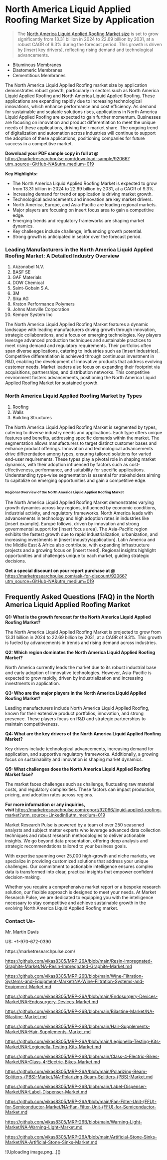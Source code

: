 
<h1>North America Liquid Applied Roofing Market&nbsp;Size by Application</h1><blockquote><p>The <a href="https://marketresearchpulse.com/download-sample/92066?utm_source=GitHub-NA&amp;utm_medium=019">North America Liquid Applied Roofing Market size</a> is set to grow significantly from 13.31 billion in 2024 to 22.69 billion by 2031, at a robust CAGR of 9.3% during the forecast period. This growth is driven by [insert key drivers], reflecting rising demand and technological advancements.</p></blockquote><ul><li>Bituminous Membranes<li> Elastomeric Membranes<li> Cementitious Membranes</li></ul><p>The North America Liquid Applied Roofing market size by application demonstrates robust growth, particularly in sectors such as North America Liquid Applied Roofing and North America Liquid Applied Roofing. These applications are expanding rapidly due to increasing technological innovations, which enhance performance and cost efficiency. As demand for sustainable and scalable solutions rises, applications in North America Liquid Applied Roofing are expected to gain further momentum. Businesses are focusing on innovation and product differentiation to meet the unique needs of these applications, driving their market share. The ongoing trend of digitalization and automation across industries will continue to support the adoption of these applications, positioning companies for future success in a competitive market.</p><p><strong>Download your PDF sample copy in full at @ </strong><a href="https://marketresearchpulse.com/download-sample/92066?utm_source=GitHub-NA&amp;utm_medium=019">https://marketresearchpulse.com/download-sample/92066?utm_source=GitHub-NA&amp;utm_medium=019</a></p><p><strong>Key Highlights: </strong></p><ul><li>The North America Liquid Applied Roofing Market is expected to grow from 13.31 billion in 2024 to 22.69 billion by 2031, at a CAGR of 9.3%.</li><li>Increasing demand for trend or application is driving market growth.</li><li>Technological advancements and innovation are key market drivers.</li><li>North America, Europe, and Asia-Pacific are leading regional markets.</li><li>Major players are focusing on insert focus area to gain a competitive edge.</li><li>Emerging trends and regulatory frameworks are shaping market dynamics.</li><li>Key challenges include challenge, influencing growth potential.</li><li>Strong growth is anticipated in sector over the forecast period.</li></ul><h3>Leading Manufacturers in the North America Liquid Applied Roofing Market: A Detailed Industry Overview</h3><ol><li>Akzonobel N.V.</li><li>BASF SE</li><li>GAF Materials</li><li>DOW Chemical</li><li>Saint-Gobain S.A.</li><li>3M</li><li>Sika AG</li><li>Kraton Performance Polymers</li><li>Johns Manville Corporation</li><li>Kemper System Inc</li></ol><div class="flex max-w-full flex-col flex-grow"><div class="min-h-8 text-message flex w-full flex-col items-end gap-2 whitespace-normal break-words [.text-message+&amp;]:mt-5" dir="auto" data-message-author-role="assistant" data-message-id="fd8432e4-4910-450d-b182-61b7bfb0a01f" data-message-model-slug="gpt-4o"><div class="flex w-full flex-col gap-1 empty:hidden first:pt-[3px]"><div class="markdown prose w-full break-words dark:prose-invert light"><p>The North America Liquid Applied Roofing Market features a dynamic landscape with leading manufacturers driving growth through innovation, strategic collaborations, and a focus on emerging technologies. Key players leverage advanced production techniques and sustainable practices to meet rising demand and regulatory requirements. Their portfolios often span diverse applications, catering to industries such as [insert industries]. Competitive differentiation is achieved through continuous investment in R&amp;D, enabling the development of innovative products that address evolving customer needs. Market leaders also focus on expanding their footprint via acquisitions, partnerships, and distribution networks. This competitive environment fosters advancements, positioning the North America Liquid Applied Roofing Market for sustained growth.</p></div></div></div></div><h3>North America Liquid Applied Roofing Market by Types</h3><ol><li>Roofing<li> Walls<li> Building Structures</li></ol><div class="flex max-w-full flex-col flex-grow"><div class="min-h-8 text-message flex w-full flex-col items-end gap-2 whitespace-normal break-words [.text-message+&amp;]:mt-5" dir="auto" data-message-author-role="assistant" data-message-id="084470be-0bb7-4664-bddf-5156b4f41249" data-message-model-slug="gpt-4o-mini"><div class="flex w-full flex-col gap-1 empty:hidden first:pt-[3px]"><div class="markdown prose w-full break-words dark:prose-invert light"><p>The North America Liquid Applied Roofing Market is segmented by types, catering to diverse industry needs and applications. Each type offers unique features and benefits, addressing specific demands within the market. The segmentation allows manufacturers to target distinct customer bases and enhance product offerings. Innovation and technological advancements drive differentiation among types, ensuring tailored solutions for varied end-user requirements. These types play a pivotal role in shaping market dynamics, with their adoption influenced by factors such as cost-effectiveness, performance, and suitability for specific applications. Understanding type-wise segmentation is essential for stakeholders aiming to capitalize on emerging opportunities and gain a competitive edge.</p></div></div></div></div><h3><span style="font-size: 11px;">Regional Overview of the North America Liquid Applied Roofing Market</span></h3><div class="flex max-w-full flex-col flex-grow"><div class="min-h-8 text-message flex w-full flex-col items-end gap-2 whitespace-normal break-words [.text-message+&amp;]:mt-5" dir="auto" data-message-author-role="assistant" data-message-id="e9038762-ce64-4e30-91c9-9bd413514231" data-message-model-slug="gpt-4o-mini"><div class="flex w-full flex-col gap-1 empty:hidden first:pt-[3px]"><div class="markdown prose w-full break-words dark:prose-invert light"><p>The North America Liquid Applied Roofing Market demonstrates varying growth dynamics across key regions, influenced by economic conditions, industrial activity, and regulatory frameworks. North America leads with advancements in technology and high adoption rates in industries like [insert example]. Europe follows, driven by innovation and strong governmental support for [insert focus area]. The Asia-Pacific region exhibits the fastest growth due to rapid industrialization, urbanization, and increasing investments in [insert industry/application]. Latin America and the Middle East &amp; Africa also contribute, with expanding infrastructure projects and a growing focus on [insert trend]. Regional insights highlight opportunities and challenges unique to each market, guiding strategic decisions.</p></div></div></div></div><p><strong>Get a special discount on your report purchase at @ </strong><a href="https://marketresearchpulse.com/ask-for-discount/92066?utm_source=GitHub-NA&amp;utm_medium=019">https://marketresearchpulse.com/ask-for-discount/92066?utm_source=GitHub-NA&amp;utm_medium=019</a></p><h2>Frequently Asked Questions (FAQ) in the North America Liquid Applied Roofing Market</h2><p><strong>Q1: What is the growth forecast for the North America Liquid Applied Roofing Market?</strong></p><p>The North America Liquid Applied Roofing Market is projected to grow from 13.31 billion in 2024 to 22.69 billion by 2031, at a CAGR of 9.3%. This growth is fueled by advancements in trends and rising demand across industries.</p><p><strong>Q2: Which region dominates the North America Liquid Applied Roofing Market?</strong></p><p>North America currently leads the market due to its robust industrial base and early adoption of innovative technologies. However, Asia-Pacific is expected to grow rapidly, driven by industrialization and increasing investments in application.</p><p><strong>Q3: Who are the major players in the North America Liquid Applied Roofing Market?</strong></p><p>Leading manufacturers include North America Liquid Applied Roofing, known for their extensive product portfolios, innovation, and strong presence. These players focus on R&amp;D and strategic partnerships to maintain competitiveness.</p><p><strong>Q4: What are the key drivers of the North America Liquid Applied Roofing Market?</strong></p><p>Key drivers include technological advancements, increasing demand for application, and supportive regulatory frameworks. Additionally, a growing focus on sustainability and innovation is shaping market dynamics.</p><p><strong>Q5: What challenges does the North America Liquid Applied Roofing Market face?</strong></p><p>The market faces challenges such as challenge, fluctuating raw material costs, and regulatory complexities. These factors can impact production, pricing, and adoption rates across regions.</p><p><strong>For more information or any inquiries, visit&nbsp;</strong><a href="https://marketresearchpulse.com/report/92066/liquid-applied-roofing-market?utm_source=Linkedin&utm_medium=019">https://marketresearchpulse.com/report/92066/liquid-applied-roofing-market?utm_source=Linkedin&utm_medium=019</a></p><p>Market Research Pulse is powered by a team of over 250 seasoned analysts and subject matter experts who leverage advanced data collection techniques and robust research methodologies to deliver actionable insights. We go beyond data presentation, offering deep analysis and strategic recommendations tailored to your business goals.</p><p>With expertise spanning over 25,000 high-growth and niche markets, we specialize in providing customized solutions that address your unique challenges. Our commitment to actionable intelligence ensures complex data is transformed into clear, practical insights that empower confident decision-making.</p><p>Whether you require a comprehensive market report or a bespoke research solution, our flexible approach is designed to meet your needs. At Market Research Pulse, we are dedicated to equipping you with the intelligence necessary to stay competitive and achieve sustainable growth in the evolving North America Liquid Applied Roofing market.</p><h3><strong>Contact Us-</strong></h3><p>Mr. Martin Davis</p><p>US: +1-970-672-0390</p><p>https://marketresearchpulse.com/</p><p><a href="https://github.com/vikas8305/MRP-26A/blob/main/Resin-Impregnated-Graphite-Market/NA-Resin-Impregnated-Graphite-Market.md">https://github.com/vikas8305/MRP-26A/blob/main/Resin-Impregnated-Graphite-Market/NA-Resin-Impregnated-Graphite-Market.md</a></p><p><a href="https://github.com/vikas8305/MRP-26B/blob/main/Wine-Filtration-Systems-and-Equipment-Market/NA-Wine-Filtration-Systems-and-Equipment-Market.md">https://github.com/vikas8305/MRP-26B/blob/main/Wine-Filtration-Systems-and-Equipment-Market/NA-Wine-Filtration-Systems-and-Equipment-Market.md</a></p><p><a href="https://github.com/vikas8305/MRP-26A/blob/main/Endosurgery-Devices-Market/NA-Endosurgery-Devices-Market.md">https://github.com/vikas8305/MRP-26A/blob/main/Endosurgery-Devices-Market/NA-Endosurgery-Devices-Market.md</a></p><p><a href="https://github.com/vikas8305/MRP-26B/blob/main/Bilastine-Market/NA-Bilastine-Market.md">https://github.com/vikas8305/MRP-26B/blob/main/Bilastine-Market/NA-Bilastine-Market.md</a></p><p><a href="https://github.com/vikas8305/MRP-26B/blob/main/Hair-Supplements-Market/NA-Hair-Supplements-Market.md">https://github.com/vikas8305/MRP-26B/blob/main/Hair-Supplements-Market/NA-Hair-Supplements-Market.md</a></p><p><a href="https://github.com/vikas8305/MRP-26A/blob/main/Legionella-Testing-Kits-Market/NA-Legionella-Testing-Kits-Market.md">https://github.com/vikas8305/MRP-26A/blob/main/Legionella-Testing-Kits-Market/NA-Legionella-Testing-Kits-Market.md</a></p><p><a href="https://github.com/vikas8305/MRP-26B/blob/main/Class-4-Electric-Bikes-Market/NA-Class-4-Electric-Bikes-Market.md">https://github.com/vikas8305/MRP-26B/blob/main/Class-4-Electric-Bikes-Market/NA-Class-4-Electric-Bikes-Market.md</a></p><p><a href="https://github.com/vikas8305/MRP-26A/blob/main/Polarizing-Beam-Splitters-(PBS)-Market/NA-Polarizing-Beam-Splitters-(PBS)-Market.md">https://github.com/vikas8305/MRP-26A/blob/main/Polarizing-Beam-Splitters-(PBS)-Market/NA-Polarizing-Beam-Splitters-(PBS)-Market.md</a></p><p><a href="https://github.com/vikas8305/MRP-26B/blob/main/Label-Dispenser-Market/NA-Label-Dispenser-Market.md">https://github.com/vikas8305/MRP-26B/blob/main/Label-Dispenser-Market/NA-Label-Dispenser-Market.md</a></p><p><a href="https://github.com/vikas8305/MRP-26A/blob/main/Fan-Filter-Unit-(FFU)-for-Semiconductor-Market/NA-Fan-Filter-Unit-(FFU)-for-Semiconductor-Market.md">https://github.com/vikas8305/MRP-26A/blob/main/Fan-Filter-Unit-(FFU)-for-Semiconductor-Market/NA-Fan-Filter-Unit-(FFU)-for-Semiconductor-Market.md</a></p><p><a href="https://github.com/vikas8305/MRP-26B/blob/main/Warning-Light-Market/NA-Warning-Light-Market.md">https://github.com/vikas8305/MRP-26B/blob/main/Warning-Light-Market/NA-Warning-Light-Market.md</a></p><p><a href="https://github.com/vikas8305/MRP-26A/blob/main/Artificial-Stone-Sinks-Market/NA-Artificial-Stone-Sinks-Market.md">https://github.com/vikas8305/MRP-26A/blob/main/Artificial-Stone-Sinks-Market/NA-Artificial-Stone-Sinks-Market.md</a></p>
![Uploading image.png…]()
